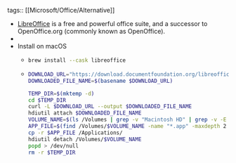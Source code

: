 tags:: [[Microsoft/Office/Alternative]]

- [LibreOffice](https://www.libreoffice.org/) is a free and powerful office suite, and a successor to OpenOffice.org (commonly known as OpenOffice).
-
- Install on macOS
	- ```bash
	  brew install --cask libreoffice
	  ```
	- ```bash
	  DOWNLOAD_URL="https://download.documentfoundation.org/libreoffice/stable/24.2.3/mac/aarch64/LibreOffice_24.2.3_MacOS_aarch64.dmg"
	  DOWNLOADED_FILE_NAME=$(basename $DOWNLOAD_URL)
	  
	  TEMP_DIR=$(mktemp -d)
	  cd $TEMP_DIR
	  curl -L $DOWNLOAD_URL --output $DOWNLOADED_FILE_NAME
	  hdiutil attach $DOWNLOADED_FILE_NAME
	  VOLUME_NAME=$(ls /Volumes | grep -v "Macintosh HD" | grep -v -E '[0-9]+')
	  APP_FILE=$(find /Volumes/$VOLUME_NAME -name "*.app" -maxdepth 2 -print -quit)
	  cp -r $APP_FILE /Applications/
	  hdiutil detach /Volumes/$VOLUME_NAME
	  popd > /dev/null
	  rm -r $TEMP_DIR
	  ```